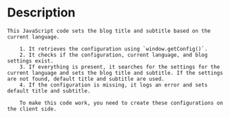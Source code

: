 # Description

    This JavaScript code sets the blog title and subtitle based on the current language.

        1. It retrieves the configuration using `window.getConfig()`.
        2. It checks if the configuration, current language, and blog settings exist.
        3. If everything is present, it searches for the settings for the current language and sets the blog title and subtitle. If the settings are not found, default title and subtitle are used.
        4. If the configuration is missing, it logs an error and sets default title and subtitle.

        To make this code work, you need to create these configurations on the client side.